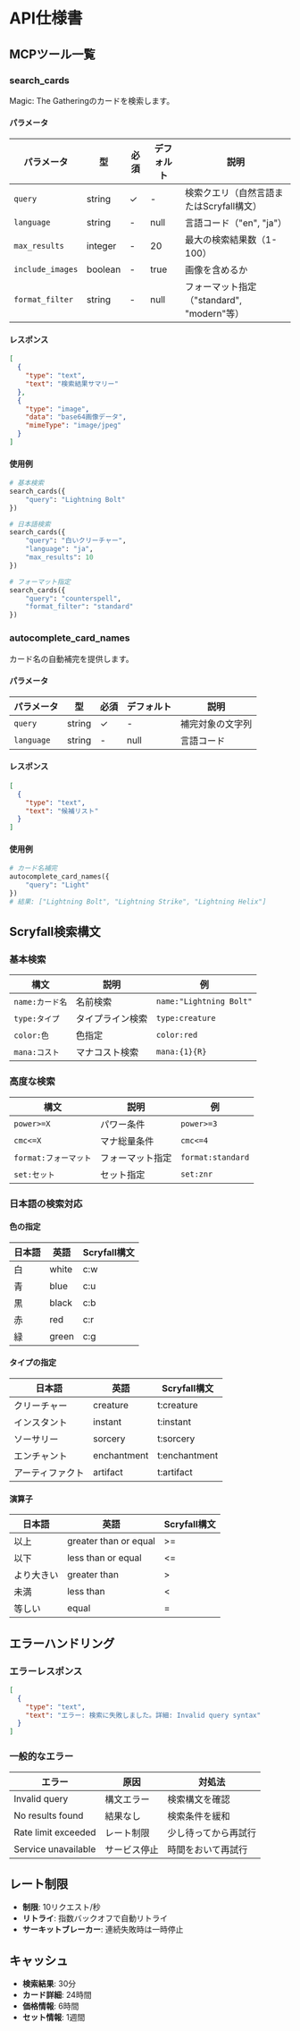 # API仕様書

## MCPツール一覧

### search_cards

Magic: The Gatheringのカードを検索します。

#### パラメータ

| パラメータ | 型 | 必須 | デフォルト | 説明 |
|------------|----|----|-----------|------|
| `query` | string | ✓ | - | 検索クエリ（自然言語またはScryfall構文） |
| `language` | string | - | null | 言語コード（"en", "ja"） |
| `max_results` | integer | - | 20 | 最大の検索結果数（1-100） |
| `include_images` | boolean | - | true | 画像を含めるか |
| `format_filter` | string | - | null | フォーマット指定（"standard", "modern"等） |

#### レスポンス

```json
[
  {
    "type": "text",
    "text": "検索結果サマリー"
  },
  {
    "type": "image",
    "data": "base64画像データ",
    "mimeType": "image/jpeg"
  }
]
```

#### 使用例

```python
# 基本検索
search_cards({
    "query": "Lightning Bolt"
})

# 日本語検索
search_cards({
    "query": "白いクリーチャー",
    "language": "ja",
    "max_results": 10
})

# フォーマット指定
search_cards({
    "query": "counterspell",
    "format_filter": "standard"
})
```

### autocomplete_card_names

カード名の自動補完を提供します。

#### パラメータ

| パラメータ | 型 | 必須 | デフォルト | 説明 |
|------------|----|----|-----------|------|
| `query` | string | ✓ | - | 補完対象の文字列 |
| `language` | string | - | null | 言語コード |

#### レスポンス

```json
[
  {
    "type": "text",
    "text": "候補リスト"
  }
]
```

#### 使用例

```python
# カード名補完
autocomplete_card_names({
    "query": "Light"
})
# 結果: ["Lightning Bolt", "Lightning Strike", "Lightning Helix"]
```

## Scryfall検索構文

### 基本検索

| 構文 | 説明 | 例 |
|------|------|-------|
| `name:カード名` | 名前検索 | `name:"Lightning Bolt"` |
| `type:タイプ` | タイプライン検索 | `type:creature` |
| `color:色` | 色指定 | `color:red` |
| `mana:コスト` | マナコスト検索 | `mana:{1}{R}` |

### 高度な検索

| 構文 | 説明 | 例 |
|------|------|-------|
| `power>=X` | パワー条件 | `power>=3` |
| `cmc<=X` | マナ総量条件 | `cmc<=4` |
| `format:フォーマット` | フォーマット指定 | `format:standard` |
| `set:セット` | セット指定 | `set:znr` |

### 日本語の検索対応

#### 色の指定

| 日本語 | 英語 | Scryfall構文 |
|--------|------|-------------|
| 白 | white | c:w |
| 青 | blue | c:u |
| 黒 | black | c:b |
| 赤 | red | c:r |
| 緑 | green | c:g |

#### タイプの指定

| 日本語 | 英語 | Scryfall構文 |
|--------|------|-------------|
| クリーチャー | creature | t:creature |
| インスタント | instant | t:instant |
| ソーサリー | sorcery | t:sorcery |
| エンチャント | enchantment | t:enchantment |
| アーティファクト | artifact | t:artifact |

#### 演算子

| 日本語 | 英語 | Scryfall構文 |
|--------|------|-------------|
| 以上 | greater than or equal | >= |
| 以下 | less than or equal | <= |
| より大きい | greater than | > |
| 未満 | less than | < |
| 等しい | equal | = |

## エラーハンドリング

### エラーレスポンス

```json
[
  {
    "type": "text",
    "text": "エラー: 検索に失敗しました。詳細: Invalid query syntax"
  }
]
```

### 一般的なエラー

| エラー | 原因 | 対処法 |
|--------|------|--------|
| Invalid query | 構文エラー | 検索構文を確認 |
| No results found | 結果なし | 検索条件を緩和 |
| Rate limit exceeded | レート制限 | 少し待ってから再試行 |
| Service unavailable | サービス停止 | 時間をおいて再試行 |

## レート制限

- **制限**: 10リクエスト/秒
- **リトライ**: 指数バックオフで自動リトライ
- **サーキットブレーカー**: 連続失敗時は一時停止

## キャッシュ

- **検索結果**: 30分
- **カード詳細**: 24時間
- **価格情報**: 6時間
- **セット情報**: 1週間
